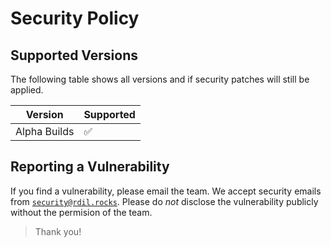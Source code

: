 # Security Policy

## Supported Versions

The following table shows all versions and if security patches will still be applied.

| Version        | Supported          |
| -------------- | ------------------ |
| Alpha Builds   | :white_check_mark: |

## Reporting a Vulnerability

If you find a vulnerability, please email the team. We accept security emails from [`security@rdil.rocks`](mailto:security@rdil.rocks).
Please do *not* disclose the vulnerability publicly without the permision of the team.

> Thank you!
